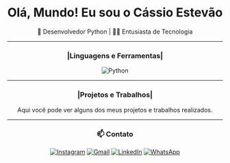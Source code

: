<div align="center">
  <h1>Olá, Mundo! Eu sou o Cássio Estevão</h1>
  <p>🚀 Desenvolvedor Python | 👨‍💻 Entusiasta de Tecnologia</p>
</div>

---

<div align="center">
  <h3>|Linguagens e Ferramentas|</h3>
  <p>
    <img src="https://img.shields.io/badge/-Python-3776AB?style=flat-square&logo=python&logoColor=white" alt="Python">
  </p>
</div>

---

<div align="center">
  <h3>|Projetos e Trabalhos|</h3>
  <p>Aqui você pode ver alguns dos meus projetos e trabalhos realizados.</p>
</div>

---

<div align="center">
  <h3>📫 Contato</h3>
  <p align="center">
    <a href="https://instagram.com/cassioestevao" target="_blank"><img src="https://img.shields.io/badge/-Instagram-E4405F?style=flat-square&logo=instagram&logoColor=white" alt="Instagram"></a>
    <a href="mailto:cassioestevaops@gmail.com" target="_blank"><img src="https://img.shields.io/badge/-Gmail-D14836?style=flat-square&logo=gmail&logoColor=white" alt="Gmail"></a>
    <a href="https://www.linkedin.com/in/cassioestevao" target="_blank"><img src="https://img.shields.io/badge/-LinkedIn-0077B5?style=flat-square&logo=linkedin&logoColor=white" alt="LinkedIn"></a>
    <a href="https://wa.me/+5501527998062898" target="_blank"><img src="https://img.shields.io/badge/-WhatsApp-25D366?style=flat-square&logo=whatsapp&logoColor=white" alt="WhatsApp"></a>
  </p>
</div>
